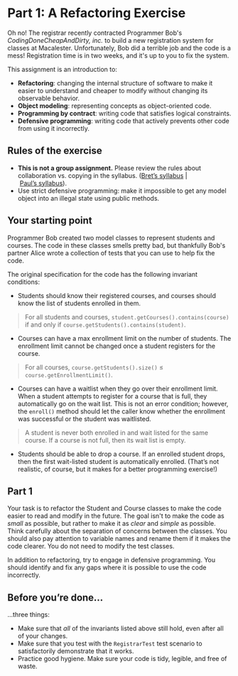 # Part 1: A Refactoring Exercise

Oh no! The registrar recently contracted Programmer Bob's _CodingDoneCheapAndDirty, inc._ to build a new registration system for classes at Macalester. Unfortunately, Bob did a terrible job and the code is a mess! Registration time is in two weeks, and it's up to you to fix the system.

This assignment is an introduction to:

* **Refactoring**: changing the internal structure of software to make it easier to understand and cheaper to modify  without
changing its observable behavior.
* **Object modeling**: representing concepts as object-oriented code.
* **Programming by contract**: writing code that satisfies logical constraints.
* **Defensive programming**: writing code that actively prevents other code from using it incorrectly.

## Rules of the exercise

* **This is not a group assignment.** Please review the rules about collaboration vs. copying in the syllabus. ([Bret’s syllabus](https://moodle.macalester.edu/pluginfile.php/37166/mod_resource/content/2/SyllabusComp225SoftwareDesignDevelopmentSpring2016.pdf) | [Paul’s syllabus](https://moodle.macalester.edu/pluginfile.php/38330/mod_resource/content/1/Syllabus.pdf)).
* Use strict defensive programming: make it impossible to get any model object into an illegal state using public methods.

## Your starting point

Programmer Bob created two model classes to represent students and courses. The code in these classes smells pretty bad, but thankfully Bob's partner Alice wrote a collection of tests that you can use to help fix the code.

The original specification for the code has the following invariant conditions:

* Students should know their registered courses, and courses should know the list of students enrolled in them.
> For all students and courses, `student.getCourses().contains(course)` if and only if `course.getStudents().contains(student)`.

* Courses can have a max enrollment limit on the number of students. The enrollment limit cannot be changed once a student registers for the course.
> For all courses, `course.getStudents().size()` ≤ `course.getEnrollmentLimit()`.

* Courses can have a waitlist when they go over their enrollment limit. When a student attempts to register for a course that is full, they automatically go on the wait list. This is not an error condition; however, the `enroll()` method should let the caller know whether the enrollment was successful or the student was waitlisted.
> A student is never both enrolled in and wait listed for the same course.
> If a course is not full, then its wait list is empty.

* Students should be able to drop a course. If an enrolled student drops, then the first wait-listed student is automatically enrolled. (That’s not realistic, of course, but it makes for a better programming exercise!)

## Part 1

Your task is to refactor the Student and Course classes to make the code easier to read and modify in the future. The goal isn't to make
the code as _small_ as possible, but rather to make it as _clear_ and _simple_ as possible. Think carefully about the separation of concerns between the classes. You should also pay attention to variable names and rename them if it makes the code clearer. You do not need to modify the test classes.

In addition to refactoring, try to engage in defensive programming. You should identify and fix any gaps where it is possible to use the code incorrectly.

## Before you’re done…

…three things:

* Make sure that _all_ of the invariants listed above still hold, even after all of your changes.
* Make sure that you test with the `RegistrarTest` test scenario to satisfactorily demonstrate that it works.
* Practice good hygiene. Make sure your code is tidy, legible, and free of waste.
